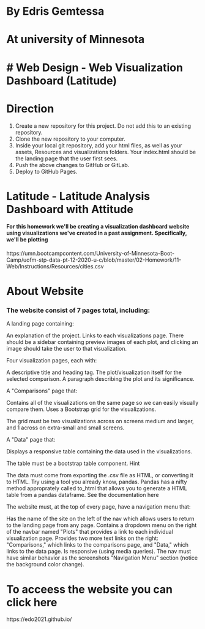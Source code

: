 <h1>By <strong>Edris Gemtessa</strong> </h1>
<h1>At university of Minnesota<h1> 
# Web Design - Web Visualization Dashboard (Latitude)
<h1>Direction</h1>
<ol>
<li>Create a new repository for this project. Do not add this to an existing repository.</li>


<li>Clone the new repository to your computer.</li>


<li>Inside your local git repository, add your html files, as well as your assets, Resources and visualizations folders. Your index.html should be the landing page that the user first sees.</li>


<li>Push the above changes to GitHub or GitLab.</li>


<li>Deploy to GitHub Pages.</li>
</ol>
<h1>Latitude - Latitude Analysis Dashboard with Attitude</>
  
  <h4>For this homework we'll be creating a visualization dashboard website using visualizations we've created in a past assignment. Specifically, we'll be plotting</h4> <p>https://umn.bootcampcontent.com/University-of-Minnesota-Boot-Camp/uofm-stp-data-pt-12-2020-u-c/blob/master/02-Homework/11-Web/Instructions/Resources/cities.csv</p>
  
  <h1> About Website</h1>
  <h3>The website  consist of 7 pages total, including:</h3>
  A landing page containing:

An explanation of the project.
Links to each visualizations page. There should be a sidebar containing preview images of each plot, and clicking an image should take the user to that visualization.


Four visualization pages, each with:

A descriptive title and heading tag.
The plot/visualization itself for the selected comparison.
A paragraph describing the plot and its significance.


A "Comparisons" page that:

Contains all of the visualizations on the same page so we can easily visually compare them.
Uses a Bootstrap grid for the visualizations.

The grid must be two visualizations across on screens medium and larger, and 1 across on extra-small and small screens.




A "Data" page that:

Displays a responsive table containing the data used in the visualizations.

The table must be a bootstrap table component. Hint

The data must come from exporting the .csv file as HTML, or converting it to HTML. Try using a tool you already know, pandas. Pandas has a nifty method approprately called to_html that allows you to generate a HTML table from a pandas dataframe. See the documentation here






The website must, at the top of every page, have a navigation menu that:

Has the name of the site on the left of the nav which allows users to return to the landing page from any page.
Contains a dropdown menu on the right of the navbar named "Plots" that provides a link to each individual visualization page.
Provides two more text links on the right: "Comparisons," which links to the comparisons page, and "Data," which links to the data page.
Is responsive (using media queries). The nav must have similar behavior as the screenshots "Navigation Menu" section (notice the background color change).


<h1> To acceess the website you can click here</h1>
https://edo2021.github.io/
